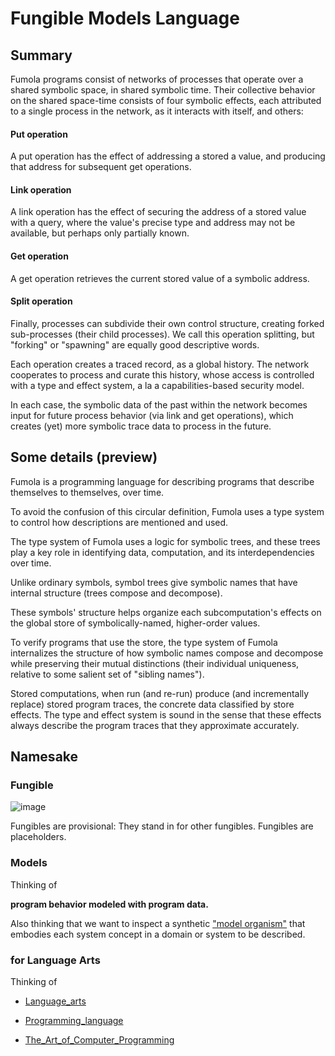 # Fungible Models Language

## Summary

Fumola programs consist of networks of processes that operate over a shared symbolic space, in shared symbolic  time.
Their collective behavior on the shared space-time consists of four symbolic effects, each attributed to a single process in the network, as it interacts with itself, and others:

#### Put operation
A put operation has the effect of addressing a stored a value, and producing that address for subsequent get operations.

#### Link operation
A link operation has the effect of securing the address of a stored value with a query, where the value's precise type and address may not be available, but perhaps only partially known.

#### Get operation
A get operation retrieves the current stored value of a symbolic address.

#### Split operation

Finally, processes can subdivide their own control structure, creating forked sub-processes (their child processes).  We call this operation splitting, but "forking" or "spawning" are equally good descriptive words.

Each operation creates a traced record, as a global history.  The network cooperates to process and curate this history, whose access is controlled with a type and effect system, a la a capabilities-based security model.

In each case, the symbolic data of the past within the network becomes input for future process behavior (via link and get operations), which creates (yet) more symbolic trace data to process in the future.

## Some details (preview)

Fumola is a programming language for describing programs that describe
themselves to themselves, over time.

To avoid the confusion of this circular definition, Fumola uses a type
system to control how descriptions are mentioned and used.

The type system of Fumola uses a logic for symbolic trees, and these trees play a key role
in identifying data, computation, and its interdependencies over time.

Unlike ordinary symbols, symbol trees give symbolic names that have
internal structure (trees compose and decompose).

These symbols' structure helps organize each subcomputation's effects
on the global store of symbolically-named, higher-order values.

To verify programs that use the store, the type system of Fumola
internalizes the structure of how symbolic names compose and decompose
while preserving their mutual distinctions (their individual
uniqueness, relative to some salient set of "sibling names").

Stored computations, when run (and re-run) produce (and incrementally
replace) stored program traces, the concrete data classified by store
effects.  The type and effect system is sound in the sense that these
effects always describe the program traces that they approximate
accurately.

## Namesake

### Fungible

![image](https://user-images.githubusercontent.com/1183963/112759033-7716da80-8fae-11eb-917f-2cfeeebea3af.png)

Fungibles are provisional: They stand in for other fungibles. Fungibles are placeholders.

### Models

Thinking of

**program behavior modeled with program data.**

Also thinking that we want to inspect a synthetic
["model organism"](https://en.wikipedia.org/wiki/Model_organism)
that embodies each system concept in a domain or system to be described.
 
### for Language Arts

Thinking of

- [Language_arts](https://en.wikipedia.org/wiki/Language_arts)

- [Programming_language](https://en.wikipedia.org/wiki/Programming_language)

- [The_Art_of_Computer_Programming](https://en.wikipedia.org/wiki/The_Art_of_Computer_Programming)
